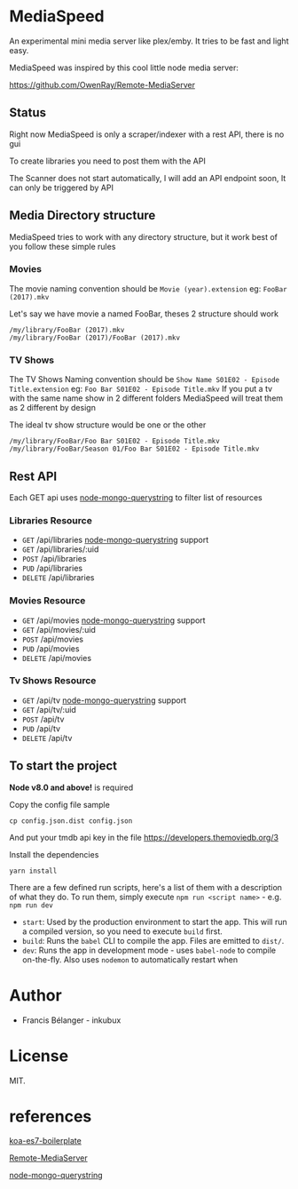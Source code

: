 # MediaSpeed

An experimental mini media server like plex/emby. It tries to be fast and light easy.

MediaSpeed was inspired by this cool little node media server:

https://github.com/OwenRay/Remote-MediaServer

## Status

Right now MediaSpeed is only a scraper/indexer with a rest API, there is no gui

To create libraries you need to post them with the API

The Scanner does not start automatically, I will add an API endpoint soon, It can only be triggered by API


## Media Directory structure

MediaSpeed tries to work with any directory structure, but it work best of you follow these simple rules

### Movies

The movie naming convention should be `Movie (year).extension` eg: `FooBar (2017).mkv`

Let's say we have movie a named FooBar, theses 2 structure should work

``` 
/my/library/FooBar (2017).mkv
/my/library/FooBar (2017)/FooBar (2017).mkv
```

### TV Shows

The TV Shows Naming convention should be `Show Name S01E02 - Episode Title.extension` eg: `Foo Bar S01E02 - Episode Title.mkv`
If you put a tv with the same name show in 2 different folders MediaSpeed will treat them as 2 different by design

The ideal tv show structure would be one or the other

``` 
/my/library/FooBar/Foo Bar S01E02 - Episode Title.mkv
/my/library/FooBar/Season 01/Foo Bar S01E02 - Episode Title.mkv
```

## Rest API

Each GET api uses [node-mongo-querystring](https://github.com/Turistforeningen/node-mongo-querystring) to filter list of resources


### Libraries Resource
- <code>GET</code>    /api/libraries [node-mongo-querystring](https://github.com/Turistforeningen/node-mongo-querystring) support
- <code>GET</code>    /api/libraries/:uid
- <code>POST</code>   /api/libraries
- <code>PUD</code>    /api/libraries
- <code>DELETE</code> /api/libraries

### Movies Resource
- <code>GET</code>    /api/movies [node-mongo-querystring](https://github.com/Turistforeningen/node-mongo-querystring) support
- <code>GET</code>    /api/movies/:uid
- <code>POST</code>   /api/movies
- <code>PUD</code>    /api/movies
- <code>DELETE</code> /api/movies

### Tv Shows Resource
- <code>GET</code>    /api/tv [node-mongo-querystring](https://github.com/Turistforeningen/node-mongo-querystring) support
- <code>GET</code>    /api/tv/:uid
- <code>POST</code>   /api/tv
- <code>PUD</code>    /api/tv
- <code>DELETE</code> /api/tv


## To start the project
**Node v8.0 and above!** is required

Copy the config file sample 

``` 
cp config.json.dist config.json
```

And put your tmdb api key in the file
https://developers.themoviedb.org/3

Install the dependencies
``` 
yarn install
```


There are a few defined run scripts, here's a list of them with a description of what they do. To run them, simply execute `npm run <script name>` - e.g. `npm run dev`

* `start`: Used by the production environment to start the app. This will run a compiled version, so you need to execute `build` first.
* `build`: Runs the `babel` CLI to compile the app. Files are emitted to `dist/`.
* `dev`: Runs the app in development mode - uses `babel-node` to compile on-the-fly. Also uses `nodemon` to automatically restart when 

# Author

* Francis Bélanger - inkubux

# License

MIT.


# references

[koa-es7-boilerplate](https://github.com/jeffijoe/koa-es7-boilerplate)

[Remote-MediaServer](https://github.com/OwenRay/Remote-MediaServer)

[node-mongo-querystring](https://github.com/Turistforeningen/node-mongo-querystring)
